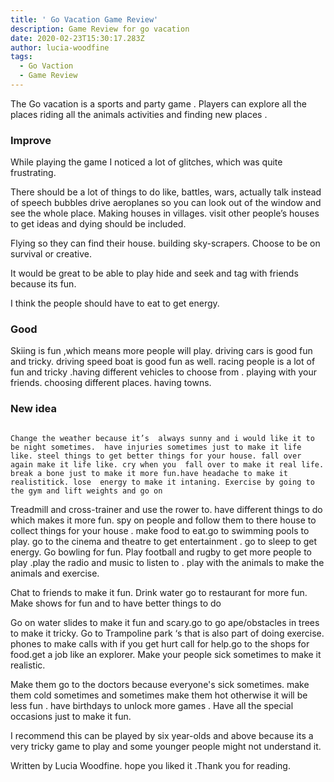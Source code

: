 ```yaml
---
title: ' Go Vacation Game Review'
description: Game Review for go vacation
date: 2020-02-23T15:30:17.283Z
author: lucia-woodfine
tags:
  - Go Vaction
  - Game Review
---
```

The Go vacation is a sports and party game . Players can explore all the places riding all the animals activities and finding new places .

### Improve
While playing the game I noticed a lot of glitches, which was quite frustrating.

There should be a lot of things to do like, battles, wars, actually talk instead of speech bubbles drive aeroplanes so you can look out of the window and see the whole place.
Making houses in villages. visit other people’s houses to get ideas and dying should be included.

Flying so they can find their house. building sky-scrapers. Choose to be on survival or creative.

It would be great to be able to play hide and seek and tag with friends because its fun.

I think the people should have to eat to get energy.

### Good

Skiing is fun ,which means more people will play. driving cars is good fun and tricky. driving speed boat is good fun as well. racing people is a lot of  fun and tricky .having different vehicles to choose from  . playing with your friends. choosing different  places. having  towns.

### New idea
                                                                                                                                                                                                                                                                                                                                                                                                                                                                                                                                                                                                                                                                                                                                                                                                                                                                                                                                                                                                                                                                                                                                                                                                                                                                                                                                                                                                                                                  Change the weather because it’s  always sunny and i would like it to be night sometimes.  have injuries sometimes just to make it life like. steel things to get better things for your house. fall over again make it life like. cry when you  fall over to make it real life. break a bone just to make it more fun.have headache to make it realistitick. lose  energy to make it intaning. Exercise by going to the gym and lift weights and go on

Treadmill and cross-trainer and use the rower to. have different things to do which makes it more fun. spy on people and follow them to there house to collect things for your house . make food to eat.go to swimming pools to play. go to the cinema and theatre to get entertainment . go to sleep to get energy. Go bowling for fun. Play football and rugby to get more people to play .play the radio and music to listen to . play with the animals to make the animals and  exercise.

Chat to friends to make it fun. Drink water go to restaurant for more fun. Make shows for fun and to have better things to do

Go on water slides to make it fun and scary.go to go ape/obstacles in trees to make it tricky. Go to Trampoline park ‘s that is also part of doing exercise. phones to make calls with if you get hurt call for help.go to the shops for food.get a job like an explorer. Make your people sick sometimes to make it realistic.

Make them go to the doctors because everyone's sick sometimes. make them cold sometimes and sometimes make them hot otherwise it will be less fun  . have birthdays to unlock more games . Have all the special occasions just to make it fun.

I recommend this can be played by six year-olds and above because its a very tricky game to play and some younger people might not understand it.

Written by Lucia Woodfine. hope you liked it .Thank you for reading.
